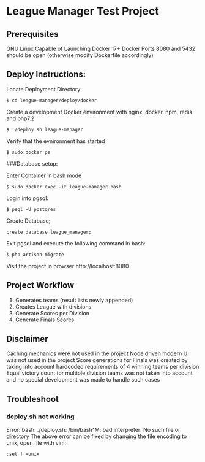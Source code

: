 # League Manager Test Project

## Prerequisites

 GNU Linux Capable of Launching Docker 17+
 Docker
 Ports 8080 and 5432 should be open (otherwise modify Dockerfile accordingly)

## Deploy Instructions:

Locate Deployment Directory:

```$ cd league-manager/deploy/docker```


Create a development Docker environment with nginx, docker, npm, redis and php7.2

```$ ./deploy.sh league-manager```

Verify that the evnironment has started

```$ sudo docker ps```


###Database setup:

Enter Container in bash mode


```$ sudo docker exec -it league-manager bash```


Login into pgsql:


```$ psql -U postgres```


Create Database;

```create database league_manager;```

Exit pgsql and execute the following command in bash:

```$ php artisan migrate```



Visit the project in browser
http://localhost:8080

## Project Workflow

1) Generates teams (result lists newly appended)
2) Creates League with divisions
3) Generate Scores per Division
4) Generate Finals Scores

## Disclaimer

Caching mechanics were not used in the project
Node driven modern UI was not used in the project
Score generations for Finals was created by taking into account hardcoded requirements of 4 winning teams per division
Equal victory count for multiple division teams was not taken into account and no special development was made to handle such cases

## Troubleshoot

### deploy.sh not working

Error:
bash: ./deploy.sh: /bin/bash^M: bad interpreter: No such file or directory
The above error can be fixed by changing the file encoding to unix, open file with vim:

```:set ff=unix```


